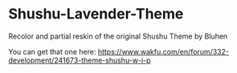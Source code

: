 # Shushu-Lavender-Theme
Recolor and partial reskin of the original Shushu Theme by Bluhen

You can get that one here:
https://www.wakfu.com/en/forum/332-development/241673-theme-shushu-w-i-p
